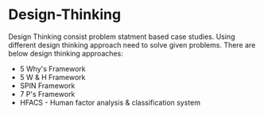 # Design-Thinking

Design Thinking consist problem statment based case studies. Using different design thinking approach need to solve given problems.
There are below design thinking approaches:
* 5 Why's Framework
* 5 W & H Framework
* SPIN Framework
* 7 P's Framework
* HFACS - Human factor analysis & classification system
